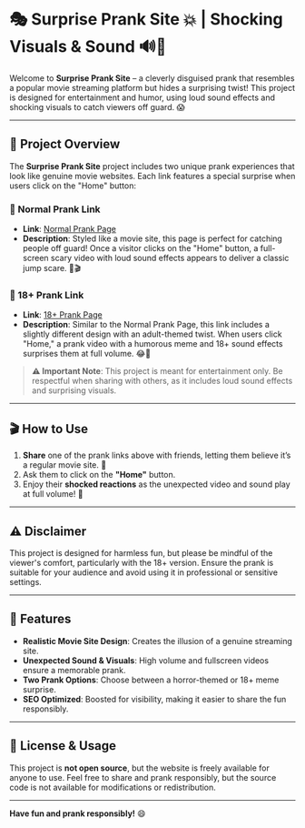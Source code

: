 # 🎭 Surprise Prank Site 💥 | Shocking Visuals & Sound 🔊👻

Welcome to **Surprise Prank Site** – a cleverly disguised prank that resembles a popular movie streaming platform but hides a surprising twist! This project is designed for entertainment and humor, using loud sound effects and shocking visuals to catch viewers off guard. 😱

---

## 📜 Project Overview

The **Surprise Prank Site** project includes two unique prank experiences that look like genuine movie websites. Each link features a special surprise when users click on the "Home" button:

### 🔗 Normal Prank Link
- **Link**: [Normal Prank Page](https://sujon0xpi.github.io/newflix/)
- **Description**: Styled like a movie site, this page is perfect for catching people off guard! Once a visitor clicks on the "Home" button, a full-screen scary video with loud sound effects appears to deliver a classic jump scare. 👻🎬

### 🔗 18+ Prank Link
- **Link**: [18+ Prank Page](https://sujon0xpi.github.io/newflix/adult.html)
- **Description**: Similar to the Normal Prank Page, this link includes a slightly different design with an adult-themed twist. When users click "Home," a prank video with a humorous meme and 18+ sound effects surprises them at full volume. 😂🔞

> **⚠️ Important Note**: This project is meant for entertainment only. Be respectful when sharing with others, as it includes loud sound effects and surprising visuals.

---

## 🎬 How to Use

1. **Share** one of the prank links above with friends, letting them believe it’s a regular movie site. 🎥
2. Ask them to click on the **"Home"** button.
3. Enjoy their **shocked reactions** as the unexpected video and sound play at full volume! 🤯

---

## ⚠️ Disclaimer

This project is designed for harmless fun, but please be mindful of the viewer's comfort, particularly with the 18+ version. Ensure the prank is suitable for your audience and avoid using it in professional or sensitive settings.

---

## 🎨 Features

- **Realistic Movie Site Design**: Creates the illusion of a genuine streaming site.
- **Unexpected Sound & Visuals**: High volume and fullscreen videos ensure a memorable prank.
- **Two Prank Options**: Choose between a horror-themed or 18+ meme surprise.
- **SEO Optimized**: Boosted for visibility, making it easier to share the fun responsibly.

---

## 📄 License & Usage

This project is **not open source**, but the website is freely available for anyone to use. Feel free to share and prank responsibly, but the source code is not available for modifications or redistribution.

---

**Have fun and prank responsibly!** 😄
